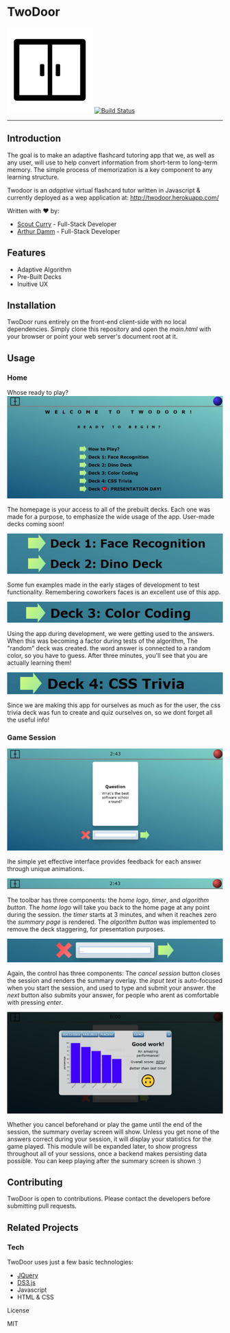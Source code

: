 # TwoDoor
   ![alt-text](https://github.com/arthurdamm/twodoor/blob/scout/static/images/doorClose200px.png)
[![Build Status](https://travis-ci.org/joemccann/dillinger.svg?branch=master)](https://travis-ci.org/joemccann/dillinger)
___
## Introduction
The goal is to make an adaptive flashcard tutoring app that we, as well as any user, will use to help convert information from short-term to long-term memory. The simple process of memorization is a key component to any learning structure.

Twodoor is an _adaptive_ virtual flashcard tutor written in Javascript & currently deployed as a wep application at: http://twodoor.herokuapp.com/


Written with ❤️ by:
* [Scout Curry](https://www.linkedin.com/in/scout-curry-96356217a/) - Full-Stack Developer
* [Arthur Damm](https://www.linkedin.com/in/arthur-damm-96527042/) - Full-Stack Developer

## Features
- Adaptive Algorithm
- Pre-Built Decks
- Inuitive UX

## Installation
TwoDoor runs entirely on the front-end client-side with no local dependencies. Simply clone this repository and open the _main.html_ with your browser or point your web server's document root at it.

## Usage

### Home
Whose ready to play?
![alt-text](https://github.com/arthurdamm/twodoor/blob/scout/static/images/tutorial_all.jpg)

The homepage is your access to all of the prebuilt decks. Each one was made for a purpose, to emphasize the wide usage of the app. User-made decks coming soon!

![alt-text](https://github.com/arthurdamm/twodoor/blob/scout/static/images/decks_face_recog_and_dino.jpg)

Some fun examples made in the early stages of development to test functionality. Remembering coworkers faces is an excellent use of this app.

![alt-text](https://github.com/arthurdamm/twodoor/blob/scout/static/images/deck_color_coding.jpg)

Using the app during development, we were getting used to the answers. When this was becoming a factor during tests of the algorithm, The "random" deck was created. the word answer is connected to a random color, so you have to guess. After three minutes, you'll see that you are actually learning them!

![alt-text](https://github.com/arthurdamm/twodoor/blob/scout/static/images/deck_css_trivia.jpg)

Since we are making this app for ourselves as much as for the user, the css trivia deck was fun to create and quiz ourselves on, so we dont forget all the useful info!

### Game Session

![alt-text](https://github.com/arthurdamm/twodoor/blob/scout/static/images/tutorial_learningGame.jpg)

Ihe simple yet effective interface provides feedback for each answer through unique animations.

![alt-text](https://github.com/arthurdamm/twodoor/blob/scout/static/images/tutorial_toolbar.jpg)

The toolbar has three components: the *home logo*, *timer*, and *algorithm button*.
The *home logo* will take you back to the home page at any point during the session. the *timer* starts at 3 minutes, and when it reaches zero the *summary page* is rendered. The *algorithm button* was implemented to remove the deck staggering, for presentation purposes.



![alt-text](https://github.com/arthurdamm/twodoor/blob/scout/static/images/tutorial_learningGame_control.jpg)

Again, the control has three components: The *cancel session* button closes the session and renders the summary overlay. the *input text* is auto-focused when you start the session, and used to type and submit your answer. the *next* button also submits your answer, for people who arent as comfortable with pressing *enter*.


![alt-text](https://github.com/arthurdamm/twodoor/blob/scout/static/images/tutorial_summary.jpg)

Whether you cancel beforehand or play the game until the end of the session, the summary overlay screen will show. Unless you get none of the answers correct during your session, it will display your statistics for the game played. This module will be expanded later, to show progress throughout all of your sessions, once a backend makes persisting data possible. 
You can keep playing after the summary screen is shown :)


## Contributing
TwoDoor is open to contributions. Please contact the developers before submitting pull requests.

## Related Projects


### Tech

TwoDoor uses just a few basic technologies:
* [JQuery](https://jquery.com/)
* [DS3.js](https://d3js.org/)
* Javascript
* HTML & CSS

License

MIT
